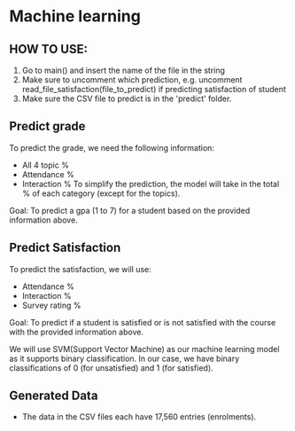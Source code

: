 # Machine learning
## HOW TO USE:
1) Go to main() and insert the name of the file in the string
2) Make sure to uncomment which prediction, e.g. uncomment read_file_satisfaction(file_to_predict) if predicting satisfaction of student
3) Make sure the CSV file to predict is in the 'predict' folder. 


## Predict grade
To predict the grade, we need the following information:
- All 4 topic %
- Attendance %
- Interaction %
To simplify the prediction, the model will take in the total % of each category (except for the topics). 

Goal: To predict a gpa (1 to 7) for a student based on the provided information above. 


## Predict Satisfaction
To predict the satisfaction, we will use:
- Attendance %
- Interaction %
- Survey rating %

Goal: To predict if a student is satisfied or is not satisfied with the course with the provided information above. 

We will use SVM(Support Vector Machine) as our machine learning model as it supports binary classification. In our case, we have binary classifications of 0 (for unsatisfied) and 1 (for satisfied). 

## Generated Data
- The data in the CSV files each have 17,560 entries (enrolments).